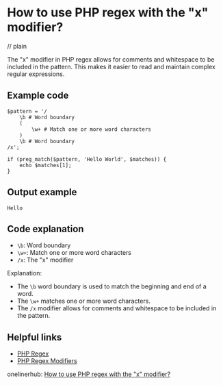 # How to use PHP regex with the "x" modifier?
// plain

The "x" modifier in PHP regex allows for comments and whitespace to be included in the pattern. This makes it easier to read and maintain complex regular expressions.

## Example code

```
$pattern = '/
    \b # Word boundary
    (
        \w+ # Match one or more word characters
    )
    \b # Word boundary
/x';

if (preg_match($pattern, 'Hello World', $matches)) {
    echo $matches[1];
}
```

## Output example

```
Hello
```

## Code explanation

- `\b`: Word boundary
- `\w+`: Match one or more word characters
- `/x`: The "x" modifier

Explanation:
- The `\b` word boundary is used to match the beginning and end of a word.
- The `\w+` matches one or more word characters.
- The `/x` modifier allows for comments and whitespace to be included in the pattern.

## Helpful links
- [PHP Regex](https://www.php.net/manual/en/book.pcre.php)
- [PHP Regex Modifiers](https://www.php.net/manual/en/reference.pcre.pattern.modifiers.php)

onelinerhub: [How to use PHP regex with the "x" modifier?](https://onelinerhub.com/php-regex/how-to-use-php-regex-with-the--x--modifier)